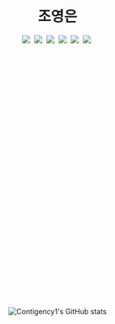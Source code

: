 <h1 align="center"><b>조영은</b></h1>
<div align="center">
  <img src="https://img.shields.io/badge/javascript-F7DF1E.svg?style=for-the-badge&logo=javascript&logoColor=20232a" />&nbsp
  <img src="https://img.shields.io/badge/typescript-3178C6.svg?style=for-the-badge&logo=typescript&logoColor=20232a" />&nbsp
  <img src="https://img.shields.io/badge/NestJS-000000.svg?style=for-the-badge&logo=NestJS&logoColor=E0234E" />&nbsp
  <img src="https://img.shields.io/badge/dbeaver-55B7BE.svg?style=for-the-badge&logo=dbeaver&logoColor=382923" />&nbsp
  <img src="https://img.shields.io/badge/mysql-4479A1.svg?style=for-the-badge&logo=mysql&logoColor=FFFFFF" />&nbsp
  <img src="https://img.shields.io/badge/docker-2496ED.svg?style=for-the-badge&logo=docker&logoColor=FFFFFF" />&nbsp
  <svg role="img" viewBox="0 0 24 24" xmlns="http://www.w3.org/2000/svg">

    
![Contigency1's GitHub stats](https://github-readme-stats.vercel.app/api?username=Contingency1&show_icons=true&theme=blue_navy)
</div>


<!--
**Contingency1/Contingency1** is a ✨ _special_ ✨ repository because its `README.md` (this file) appears on your GitHub profile.

Here are some ideas to get you started:

- 🔭 I’m currently working on ...
- 🌱 I’m currently learning ...
- 👯 I’m looking to collaborate on ...
- 🤔 I’m looking for help with ...
- 💬 Ask me about ...
- 📫 How to reach me: ...
- 😄 Pronouns: ...
- ⚡ Fun fact: ...
-->
